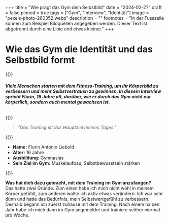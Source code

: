 +++
title = "Wie prägt das Gym dein Selbstbild"
date = "2024-02-27"
draft = false
pinned = true
tags = ["Gym", "Interview", "Identität"]
image = "pexels-photo-260352.webp"
description = ""
footnotes = "In der Fusszeile können zum Beispiel Bildquellen angegeben werden. Dieser Text ist abgetrennt durch eine Linie und etwas kleiner."
+++
# **Wie das Gym die Identität und das Selbstbild formt**

{{<lead>}}

###### **Viele Menschen starten mit dem Fitness-Training, um ihr Körperbild zu verbessern und mehr Selbstvertrauen zu gewinnen. In diesem Interview spricht Flurin, 16 Jahre alt, darüber, wie er durch das Gym nicht nur körperlich, sondern auch mental gewachsen ist.**

{{<lead>}}

> *"Das Training ist das Hauptziel meines Tages."*

{{<box>}}

* **Name:** Flurin Antonio Liebold
* **Alter:** 16 Jahre
* **Ausbildung:** Gymnasias
* **Sein Ziel im Gym:** Muskelaufbau, Selbstbewusstsein stärken

{{<box>}}

<!--StartFragment-->

**Was hat dich dazu gebracht, mit dem Training im Gym anzufangen?**\
Das hatte zwei Gründe. Zum einen habe ich mich nicht wohl in meinem Körper gefühlt, zum anderen wollte ich aktiv etwas verändern. Ich war sehr dünn und hatte das Bedürfnis, mein Selbstwertgefühl zu verbessern. Deshalb begann ich zuerst zuhause mit dem Training. Nach einem halben Jahr habe ich mich dann im Gym angemeldet und trainiere seither viermal pro Woche.

<!--EndFragment-->